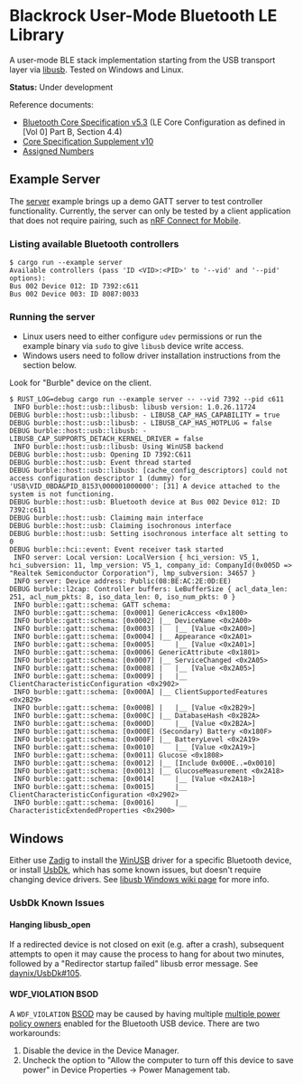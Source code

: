 Blackrock User-Mode Bluetooth LE Library
========================================

A user-mode BLE stack implementation starting from the USB transport layer via [libusb]. Tested on Windows and Linux.

**Status:** Under development

Reference documents:

* [Bluetooth Core Specification v5.3][core] (LE Core Configuration as defined in [Vol 0] Part B, Section 4.4)
* [Core Specification Supplement v10][css]
* [Assigned Numbers][an]

[libusb]: https://github.com/libusb/libusb
[core]: https://www.bluetooth.com/specifications/specs/core-specification-5-3/
[css]: https://www.bluetooth.com/specifications/specs/core-specification-supplement-10/
[an]: https://www.bluetooth.com/specifications/assigned-numbers/

Example Server
--------------

The [server](examples/server.rs) example brings up a demo GATT server to test controller functionality. Currently, the server can only be tested by a client application that does not require pairing, such as [nRF Connect for Mobile][nRF].

[nRF]: https://play.google.com/store/apps/details?id=no.nordicsemi.android.mcp

### Listing available Bluetooth controllers

```
$ cargo run --example server
Available controllers (pass 'ID <VID>:<PID>' to '--vid' and '--pid' options):
Bus 002 Device 012: ID 7392:c611
Bus 002 Device 003: ID 8087:0033
```

### Running the server

* Linux users need to either configure `udev` permissions or run the example binary via `sudo` to give `libusb` device write access.
* Windows users need to follow driver installation instructions from the section below.

Look for "Burble" device on the client.

```
$ RUST_LOG=debug cargo run --example server -- --vid 7392 --pid c611
 INFO burble::host::usb::libusb: libusb version: 1.0.26.11724
DEBUG burble::host::usb::libusb: - LIBUSB_CAP_HAS_CAPABILITY = true
DEBUG burble::host::usb::libusb: - LIBUSB_CAP_HAS_HOTPLUG = false
DEBUG burble::host::usb::libusb: - LIBUSB_CAP_SUPPORTS_DETACH_KERNEL_DRIVER = false
 INFO burble::host::usb::libusb: Using WinUSB backend
DEBUG burble::host::usb: Opening ID 7392:C611
DEBUG burble::host::usb: Event thread started
DEBUG burble::host::usb::libusb: [cache_config_descriptors] could not access configuration descriptor 1 (dummy) for 'USB\VID_0BDA&PID_8153\000001000000': [31] A device attached to the system is not functioning.
DEBUG burble::host::usb: Bluetooth device at Bus 002 Device 012: ID 7392:c611
DEBUG burble::host::usb: Claiming main interface
DEBUG burble::host::usb: Claiming isochronous interface
DEBUG burble::host::usb: Setting isochronous interface alt setting to 0
DEBUG burble::hci::event: Event receiver task started
 INFO server: Local version: LocalVersion { hci_version: V5_1, hci_subversion: 11, lmp_version: V5_1, company_id: CompanyId(0x005D => "Realtek Semiconductor Corporation"), lmp_subversion: 34657 }
 INFO server: Device address: Public(08:BE:AC:2E:0D:EE)
DEBUG burble::l2cap: Controller buffers: LeBufferSize { acl_data_len: 251, acl_num_pkts: 8, iso_data_len: 0, iso_num_pkts: 0 }
 INFO burble::gatt::schema: GATT schema:
 INFO burble::gatt::schema: [0x0001] GenericAccess <0x1800>
 INFO burble::gatt::schema: [0x0002] |__ DeviceName <0x2A00>
 INFO burble::gatt::schema: [0x0003] |   |__ [Value <0x2A00>]
 INFO burble::gatt::schema: [0x0004] |__ Appearance <0x2A01>
 INFO burble::gatt::schema: [0x0005]     |__ [Value <0x2A01>]
 INFO burble::gatt::schema: [0x0006] GenericAttribute <0x1801>
 INFO burble::gatt::schema: [0x0007] |__ ServiceChanged <0x2A05>
 INFO burble::gatt::schema: [0x0008] |   |__ [Value <0x2A05>]
 INFO burble::gatt::schema: [0x0009] |   |__ ClientCharacteristicConfiguration <0x2902>
 INFO burble::gatt::schema: [0x000A] |__ ClientSupportedFeatures <0x2B29>
 INFO burble::gatt::schema: [0x000B] |   |__ [Value <0x2B29>]
 INFO burble::gatt::schema: [0x000C] |__ DatabaseHash <0x2B2A>
 INFO burble::gatt::schema: [0x000D]     |__ [Value <0x2B2A>]
 INFO burble::gatt::schema: [0x000E] (Secondary) Battery <0x180F>
 INFO burble::gatt::schema: [0x000F] |__ BatteryLevel <0x2A19>
 INFO burble::gatt::schema: [0x0010]     |__ [Value <0x2A19>]
 INFO burble::gatt::schema: [0x0011] Glucose <0x1808>
 INFO burble::gatt::schema: [0x0012] |__ [Include 0x000E..=0x0010]
 INFO burble::gatt::schema: [0x0013] |__ GlucoseMeasurement <0x2A18>
 INFO burble::gatt::schema: [0x0014]     |__ [Value <0x2A18>]
 INFO burble::gatt::schema: [0x0015]     |__ ClientCharacteristicConfiguration <0x2902>
 INFO burble::gatt::schema: [0x0016]     |__ CharacteristicExtendedProperties <0x2900>
```

Windows
-------

Either use [Zadig] to install the [WinUSB] driver for a specific Bluetooth device, or install [UsbDk], which has some known issues, but doesn't require changing device drivers. See [libusb Windows wiki page][libusb-Windows] for more info.

[Zadig]: https://zadig.akeo.ie/
[WinUSB]: https://learn.microsoft.com/en-us/windows-hardware/drivers/usbcon/winusb-installation
[UsbDk]: https://github.com/daynix/UsbDk/releases
[libusb-Windows]: https://github.com/libusb/libusb/wiki/Windows#driver-installation

### UsbDk Known Issues

#### Hanging libusb_open

If a redirected device is not closed on exit (e.g. after a crash), subsequent attempts to open it may cause the process to hang for about two minutes, followed by a "Redirector startup failed" libusb error message. See [daynix/UsbDk#105].

[daynix/UsbDk#105]: https://github.com/daynix/UsbDk/issues/105

#### WDF_VIOLATION BSOD

A `WDF_VIOLATION` [BSOD] may be caused by having multiple [multiple power policy owners] enabled for the Bluetooth USB device. There are two workarounds:

1. Disable the device in the Device Manager.
2. Uncheck the option to "Allow the computer to turn off this device to save power" in Device Properties -> Power Management tab.

[BSOD]: https://github.com/daynix/UsbDk/issues/115
[multiple power policy owners]: https://sourceforge.net/p/libusb-win32/mailman/message/25823294/
